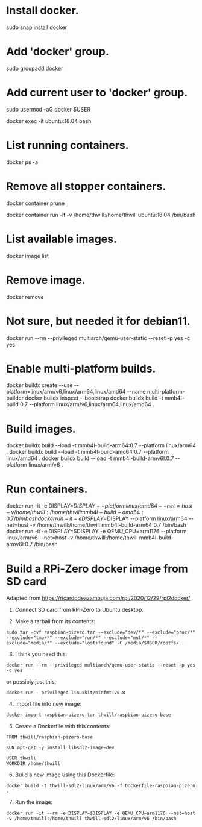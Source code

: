 # Install docker.
sudo snap install docker

# Add 'docker' group.
sudo groupadd docker

# Add current user to 'docker' group.
sudo usermod -aG docker $USER

docker exec -it ubuntu:18.04 bash

# List running containers.
docker ps -a

# Remove all stopper containers.
docker container prune

docker container run -it -v /home/thwill:/home/thwill ubuntu:18.04 /bin/bash

# List available images.
docker image list

# Remove image.
docker remove <image>

# Not sure, but needed it for debian11.
docker run --rm --privileged multiarch/qemu-user-static --reset -p yes -c yes

# Enable multi-platform builds.
docker buildx create --use --platform=linux/arm/v6,linux/arm64,linux/amd64 --name multi-platform-builder
docker buildx inspect --bootstrap
docker buildx build -t mmb4l-build:0.7 --platform linux/arm/v6,linux/arm64,linux/amd64 .

# Build images.
docker buildx build --load -t mmb4l-build-arm64:0.7 --platform linux/arm64 .
docker buildx build --load -t mmb4l-build-amd64:0.7 --platform linux/amd64 .
docker buildx build --load -t mmb4l-build-armv6l:0.7 --platform linux/arm/v6 .

# Run containers.
docker run -it -e DISPLAY=$DISPLAY --platform linux/amd64 --net=host -v /home/thwill:/home/thwill mmb4l-build-amd64:0.7 /bin/bash
docker run -it -e DISPLAY=$DISPLAY --platform linux/arm64 --net=host -v /home/thwill:/home/thwill mmb4l-build-arm64:0.7 /bin/bash
docker run -it -e DISPLAY=$DISPLAY -e QEMU_CPU=arm1176 --platform linux/arm/v6 --net=host -v /home/thwill:/home/thwill mmb4l-build-armv6l:0.7 /bin/bash

# Build a RPi-Zero docker image from SD card

Adapted from https://ricardodeazambuja.com/rpi/2020/12/29/rpi2docker/

 1. Connect SD card from RPi-Zero to Ubuntu desktop.

 2. Make a tarball from its contents:
 ```
 sudo tar -cvf raspbian-pizero.tar --exclude="dev/*" --exclude="proc/*" --exclude="tmp/*" --exclude="run/*" --exclude="mnt/*" --exclude="media/*" --exclude="lost+found" -C /media/$USER/rootfs/ .
 ```

 3. I think you need this:
```
docker run --rm --privileged multiarch/qemu-user-static --reset -p yes -c yes
```
  or possibly just this:
```
docker run --privileged linuxkit/binfmt:v0.8
```

 4. Import file into new image:
 ```
 docker import raspbian-pizero.tar thwill/raspbian-pizero-base
 ```

 5. Create a Dockerfile with this contents:
```
FROM thwill/raspbian-pizero-base

RUN apt-get -y install libsdl2-image-dev

USER thwill
WORKDIR /home/thwill
```

 6. Build a new image using this Dockerfile:
```
docker build -t thwill-sdl2/linux/arm/v6 -f Dockerfile-raspbian-pizero .
```

 7. Run the image:
```
docker run -it --rm -e DISPLAY=$DISPLAY -e QEMU_CPU=arm1176 --net=host -v /home/thwill:/home/thwill thwill-sdl2/linux/arm/v6 /bin/bash
```

